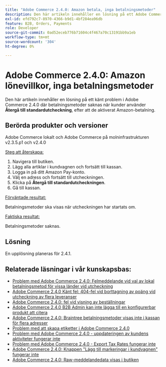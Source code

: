 ```yaml
---
title: "Adobe Commerce 2.4.0: Amazon betala, inga betalningsmetoder"
description: Den här artikeln innehåller en lösning på ett Adobe Commerce 2.4.0-problem där betalningsmetoder saknas när man använder **Återgå till standardutcheckning** efter att Amazon betalat.
exl-id: efd792c7-8970-4366-b9d1-4bf284ea96db
feature: B2B, Orders, Payments
role: Developer
source-git-commit: 0ad52eceb776b71604c4f467a70c13191bb9a1eb
workflow-type: tm+mt
source-wordcount: '304'
ht-degree: 0%

---
```


# Adobe Commerce 2.4.0: Amazon lönevillkor, inga betalningsmetoder

Den här artikeln innehåller en lösning på ett känt problem i Adobe Commerce 2.4.0 där betalningsmetoder saknas när kunder använder **Återgå till standardutcheckning**, efter att de aktiverat Amazon-betalning.

## Berörda produkter och versioner

Adobe Commerce lokalt och Adobe Commerce på molninfrastrukturen v2.3.5.p1 och v2.4.0

<u>Steg att återskapa:</u>

1. Navigera till butiken.
1. Lägg alla artiklar i kundvagnen och fortsätt till kassan.
1. Logga in på ditt Amazon Pay-konto.
1. Välj en adress och fortsätt till utcheckningen.
1. Klicka på **Återgå till standardutcheckningen**.
1. Gå till kassan.

<u>Förväntade resultat:</u>

Betalningsmetoder ska visas när utcheckningen har startats om.

<u>Faktiska resultat:</u>

Betalningsmetoder saknas.

## Lösning

En upplösning planeras för 2.4.1.

## Relaterade läsningar i vår kunskapsbas:

* [Problem med Adobe Commerce 2.4.0: Felmeddelande vid val av lokal betalningsmetod för vissa länder vid utcheckning](/help/troubleshooting/payments/magento-2-4-0-checkout-error-selecting-local-payments.md)
* [Adobe Commerce 2.4.0 Känt fel: 404-fel vid borttagning av poäng vid utcheckning av flera leveranser](/help/troubleshooting/storefront/magento-2-4-0-404-error-removing-rewards-points-on-multi-shipping-checkout.md)
* [Adobe Commerce 2.4.0: fel vid visning av beställningar](/help/troubleshooting/storefront/magento-2-4-0-known-issue-orders-display-error.md)
* [Adobe Commerce 2.4.0 B2B Admin kan inte lägga till en konfigurerbar produkt att citera](/help/troubleshooting/miscellaneous/magento-2-4-0-b2b-admin-can-t-add-configurable-product-to-quote.md)
* [Adobe Commerce 2.4.0: Braintree betalningsmetoder visas inte i kassan för flera adresser](/help/troubleshooting/payments/magento-2-4-0-braintree-not-in-multiple-addresses-checkout.md)
* [Problem med att skapa etiketter i Adobe Commerce 2.4.0](/help/troubleshooting/known-issues-patches-attached/shipping-labels-creation-known-issue-in-magento-2-4-0.md)
* [Problem med Adobe Commerce 2.4.0 - uppdateringen av kundens aktiviteter fungerar inte](/help/troubleshooting/miscellaneous/magento-2-4-0-refresh-on-customer-activities-does-not-work.md)
* [Problem med Adobe Commerce 2.4.0 - Export Tax Rates fungerar inte](/help/troubleshooting/miscellaneous/magento-2-4-0-known-issue-export-tax-rates-does-not-work.md)
* [Adobe Commerce 2.4.0: Knappen &quot;Lägg till markeringar i kundvagnen&quot; fungerar inte](/help/troubleshooting/miscellaneous/magento-2-4-0-add-selections-to-my-cart-does-not-work.md)
* [Adobe Commerce 2.4.0: Raw-meddelandedata visas i butiken](/help/troubleshooting/storefront/magento-2-4-0-issue-storefront-raw-message-data-display.md)
